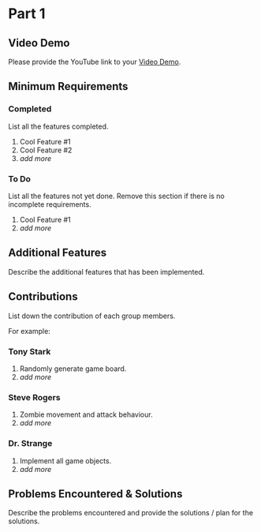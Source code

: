 # Part 1

## Video Demo

Please provide the YouTube link to your [Video Demo](https://youtu.be/Tk9nNMsVZ44).

## Minimum Requirements

### Completed

List all the features completed.

1. Cool Feature #1
2. Cool Feature #2
3. *add more*

### To Do

List all the features not yet done. Remove this section if there is no incomplete requirements.

1. Cool Feature #1
2. *add more*

## Additional Features

Describe the additional features that has been implemented.

## Contributions

List down the contribution of each group members.

For example:

### Tony Stark

1. Randomly generate game board.
2. *add more*

### Steve Rogers

1. Zombie movement and attack behaviour.
2. *add more*

### Dr. Strange

1. Implement all game objects.
2. *add more*

## Problems Encountered & Solutions

Describe the problems encountered and provide the solutions / plan for the solutions.
